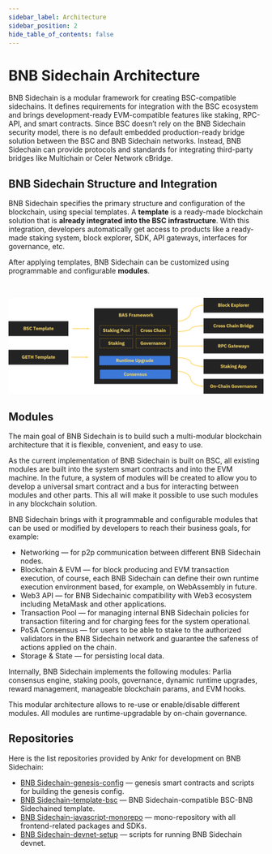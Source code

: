 ```yaml
---
sidebar_label: Architecture
sidebar_position: 2
hide_table_of_contents: false
---
```


# BNB Sidechain Architecture

BNB Sidechain is a modular framework for creating BSC-compatible sidechains. It defines requirements for integration with the BSC ecosystem and brings development-ready EVM-compatible features like staking, RPC-API, and smart contracts. Since BSC doesn’t rely on the BNB Sidechain security model, there is no default embedded production-ready bridge solution between the BSC and BNB Sidechain networks. Instead, BNB Sidechain can provide protocols and standards for integrating third-party bridges like Multichain or Celer Network cBridge.

## BNB Sidechain Structure and Integration

BNB Sidechain specifies the primary structure and configuration of the blockchain, using special templates. A **template** is a ready-made blockchain solution that is **already integrated into the BSC infrastructure**. With this integration, developers automatically get access to products like a ready-made staking system, block explorer, SDK, API gateways, interfaces for governance, etc. 

After applying templates, BNB Sidechain can be customized using programmable and configurable **modules**.

<p>
&nbsp;

![img](../../../static/img/assets/bs-architecture.png)

</p>

## Modules

The main goal of BNB Sidechain is to build such a multi-modular blockchain architecture that it is flexible, convenient, and easy to use.

As the current implementation of BNB Sidechain is built on BSC, all existing modules are built into the system smart contracts and into the EVM machine. In the future, a system of modules will be created to allow you to develop a universal smart contract and a bus for interacting between modules and other parts. This all will make it possible to use such modules in any blockchain solution.

BNB Sidechain brings with it programmable and configurable modules that can be used or modified by developers to reach their business goals, for example:
* Networking — for p2p communication between different BNB Sidechain nodes.
* Blockchain & EVM — for block producing and EVM transaction execution, of course, each BNB Sidechain can define their own runtime execution environment based, for example, on WebAssembly in future.
* Web3 API — for BNB Sidechainic compatibility with Web3 ecosystem including MetaMask and other applications.
* Transaction Pool — for managing internal BNB Sidechain policies for transaction filtering and for charging fees for the system operational.
* PoSA Consensus — for users to be able to stake to the authorized validators in the BNB Sidechain network and guarantee the safeness of actions applied on the chain.
* Storage & State — for persisting local data.

Internally, BNB Sidechain implements the following modules: Parlia consensus engine, staking pools, governance, dynamic runtime upgrades, reward management, manageable blockchain params, and EVM hooks.

This modular architecture allows to re-use or enable/disable different modules. All modules are runtime-upgradable by on-chain governance.

## Repositories

Here is the list repositories provided by Ankr for development on BNB Sidechain:
* [BNB Sidechain-genesis-config](https://github.com/Ankr-network/bas-genesis-config) — genesis smart contracts and scripts for building the genesis config.
* [BNB Sidechain-template-bsc](https://github.com/Ankr-network/bas-template-bsc) — BNB Sidechain-compatible BSC-BNB Sidechained template.
* [BNB Sidechain-javascript-monorepo](https://github.com/Ankr-network/bas-javascript-monorepo) — mono-repository with all frontend-related packages and SDKs.
* [BNB Sidechain-devnet-setup](https://github.com/Ankr-network/bas-devnet-setup) — scripts for running BNB Sidechain devnet.
